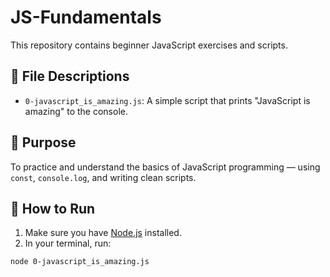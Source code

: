 # JS-Fundamentals

This repository contains beginner JavaScript exercises and scripts.

## 📄 File Descriptions

- `0-javascript_is_amazing.js`: A simple script that prints "JavaScript is amazing" to the console.

## 🧠 Purpose

To practice and understand the basics of JavaScript programming — using `const`, `console.log`, and writing clean scripts.

## 🚀 How to Run

1. Make sure you have [Node.js](https://nodejs.org/) installed.
2. In your terminal, run:

```bash
node 0-javascript_is_amazing.js
